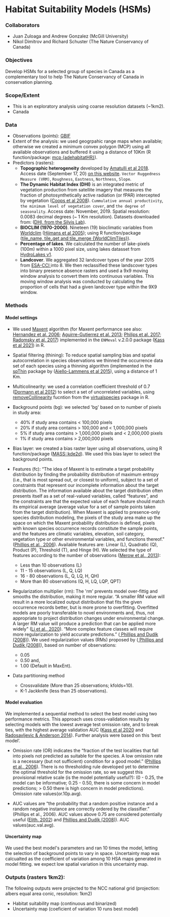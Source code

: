 # Habitat Suitability Models (HSMs)
### Collaborators
- Juan Zuloaga and Andrew Gonzalez (McGill University)
- Nikol Dimitrov and Richard Schuster (The Nature Conservancy of Canada)

### Objectives
Develop HSMs for a selected group of species in Canada as a complementary tool to help The Nature Conservancy of Canada in conservation planning.

### Scope/Extent
- This is an exploratory analysis using coarse resolution datasets (~1km2).
- Canada

### Data
- Observations (points): <a href="https://www.gbif.org/" target="_blank" rel="noopener"><span>GBIF</span> </a>
- Extent of the analysis: we used geogrpahic range maps when available; otherwise we created a minimum convex polygon (MCP) using all available observations and buffered it using a distance of 10Km (R function/package: <a href="https://rdrr.io/cran/adehabitatHR/man/mcp.html" target="_blank">mcp {adehabitatHR}</a>).
- Predictors (rasters):
  - **Topographic heterogeneity** developed by <a href="https://www.nature.com/articles/sdata201840" target="_blank">Amatulli et al 2018</a>. Access date (September 17, 20)  <a href="http://www.earthenv.org/topography" target="_blank">on this website</a>. `Vector Ruggedness Measure (VRM)`, `Roughness`, `Eastness`, `Northness`, `Slope`.
  - **The Dynamic Habitat Index (DHI)** is an integrated metric of vegetation production from satellite imagery that measures the fraction of photosynthetically active radiation (or fPAR) intercepted by vegetation (<a href="https://www.sciencedirect.com/science/article/pii/S1470160X08000071?casa_token=r7JKpy2f-ocAAAAA:MxkcwYeyPJx-n8_i4efA3gqAWuXOcebBwILc_faNT1oP2otQFxFiF_Zvzcq9As0n0wTBnW2ATA#bib53" target="_blank">Coops et al 2008</a>). `Cummulative annual productivity`, `the minimum level of vegetation cover`, and `the degree of seasonality`. Access date: November, 2019. Spatial resolution: 0.0083 decimal degrees (~ 1 Km resolution). Datasets downloaded from: (<a href="http://silvis.forest.wisc.edu/data/dhis/" target="_blank">DHI, from the Silvis Lab</a>).
  - **BIOCLIM (1970-2000)**. Nineteen (19) bioclimatic variables from <a href="https://www.worldclim.org/data/worldclim21.html" target="_blank">Worldclim</a> (<a href="https://rmets.onlinelibrary.wiley.com/doi/abs/10.1002/joc.1276" target="_blank">Hijmans et al 2005</a>); using R function/package (<a href="https://github.com/kapitzas/WorldClimTiles/" target="_blank">tile_name, tile_get and tile_merge {WorldClimTiles}</a>).
  - **Percentage of lakes**. We calculated the number of lake-pixels (100m) within a 1000 pixel size, using lakes datasset from <a href="https://hydrosheds.org/page/hydrolakes" target="_blank">HydroLakes v1</a>.
  - **Landcover**. We aggregated 32 landcover types of the year 2015 from <a href="https://www.esa-landcover-cci.org/" target="_blank" rel="noopener"><span>ESA-CCI</span> </a> into 8. We then reclassified these landscover types into binary presence absence rasters and used a 9x9 moving window analysis to convert them into continuous variables. This moving window analysis was conducted by calculating the proportion of cells that had a given landcover type within the 9X9 window. 

### Methods
#### Model settings
- We used <a href="https://www.sciencedirect.com/science/article/pii/S030438000500267X" target="_blank">Maxent</a> algorithm (for Maxent performance see also: <a href="https://onlinelibrary.wiley.com/doi/10.1111/j.0906-7590.2006.04700.x" target="_blank">Hernandez et al. 2006</a>; <a href="https://journals.plos.org/plosone/article?id=10.1371/journal.pone.0063708" target="_blank">Aguirre-Gutierrez et al. 2013</a>; <a href="https://onlinelibrary.wiley.com/doi/full/10.1111/ecog.03049" target="_blank">Philips et al. 2017</a>; <a href="https://onlinelibrary.wiley.com/doi/full/10.1111/ddi.13536?campaign=wolearlyview" target="_blank">Radomsky et al. 2017</a>) implemented in the `ENMeval` v.2.0.0 package (<a href="https://besjournals.onlinelibrary.wiley.com/doi/full/10.1111/2041-210X.13628?campaign=woletoc" target="_blank">Kass et al 2021</a>) in R.
- Spatial filtering (thining): To reduce spatial sampling bias and spatial autocorrelation in species observations we thinned the occurrence data set of each species using a thinning algorithm (implemented in the <a href="https://cran.r-project.org/web/packages/spThin/index.html" target="_blank">spThin</a> package by (<a href="https://onlinelibrary.wiley.com/doi/full/10.1111/ecog.01132" target="_blank">Aiello-Lammens et al 2015</a>), using a distance of 1 Km.
- Multicolinearity: we used a correlation coefficient threshold of 0.7 (<a href="https://onlinelibrary.wiley.com/doi/full/10.1111/j.1600-0587.2012.07348.x">Dormann et al 2012</a>) to select a set of uncorrelated variables, using <a href="http://127.0.0.1:19644/library/virtualspecies/html/removeCollinearity.html" target="_blank">removeCollinearity</a> fucntion from the <a href="https://onlinelibrary.wiley.com/doi/full/10.1111/ecog.01388" target="_blank">virtualspecies</a> package in R.
- Background points (bg): we selected 'bg' based on to number of pixels in study area:
   - 40% if study area contains < 100,000 pixels
   - 20% if study area contains > 100,000 and < 1,000,000 pixels
   -  5% if study area contains > 1,000,000 pixels and < 2,000,000 pixels
   -  1% if study area contains > 2,000,000 pixels
 - Bias layer: we created a bias raster layer using all observations, using  R function/package (<a href="https://rdrr.io/cran/MASS/" target="_blank">MASS::kde2d</a>).  We used this bias layer to select the background points.
 - Features (fc): “The idea of Maxent is to estimate a target probability distribution by finding the probability distribution of maximum entropy (i.e., that is most spread out, or closest to uniform), subject to a set of constraints that represent our incomplete information about the target distribution. The information available about the target distribution often presents itself as a set of real-valued variables, called “features”, and the constraints are that the expected value of each feature should match its empirical average (average value for a set of sample points taken from the target distribution). When Maxent is applied to presence-only species distribution modeling, the pixels of the study area make up the space on which the Maxent probability distribution is defined, pixels with known species occurrence records constitute the sample points, and the features are climatic variables, elevation, soil category, vegetation type or other environmental variables, and functions thereof." (<a href="https://www.sciencedirect.com/science/article/abs/pii/S030438000500267X" target="_blank">Phillips et al., 2006</a>). Available features are: Linear (L), Quadratic (Q), Product (P), Threshold (T), and Hinge (H). We selected the type of features according to the number of observations (<a href="https://onlinelibrary.wiley.com/doi/full/10.1111/j.1600-0587.2013.07872.x" target="_blank">Merow et al., 2013</a>):
    - Less than 10 observations (L)
    - 11 - 15 observations (L, Q, LQ)
    - 16 - 80 observations (L, Q, LQ, H, QH)
    - More than 80 observations (Q, H, LQ, LQP, QPT)

- Regularization multiplier (rm): The 'rm' prevents model over-fittig and smooths the distribution, making it more regular. “A smaller RM value will result in a more localized output distribution that fits the given occurrence records better, but is more prone to overfitting. Overfitted models are poorly transferable to novel environments and, thus, not appropriate to project distribution changes under environmental change. A larger RM value will produce a prediction that can be applied more widely"  (<a href="https://www.mdpi.com/1999-4907/11/3/302" target="_blank">Li et al., 2020</a>). “More complex feature classes will require more regularization to yield accurate predictions.” (<a href="https://onlinelibrary.wiley.com/doi/full/10.1111/j.0906-7590.2008.5203.x" target="_blank"> Phillips and Dudík (2008)</a>). We used regularization values (RMs) proposed by (<a href="https://onlinelibrary.wiley.com/doi/full/10.1111/j.0906-7590.2008.5203.x" target="_blank"> Phillips and Dudík (2008)</a>), based on number of observations:
    - 0.05
    - 0.50 and,
    - 1.00 (Default in MaxEnt).
 - Data partitioning method
    - Crossvalidate (More than 25 observations; kfolds=10).
    - K-1 Jackknife (less than 25 observations).

#### Model evaluation
We implemented a sequential method to select the best model using two performance metrics. This approach uses cross-validation results by selecting models with the lowest average test omission rate, and to break ties, with the highest average validation AUC (<a href="https://onlinelibrary.wiley.com/doi/10.1111/ecog.04886" target="_blank">Kass et al 2020</a> and <a href="https://onlinelibrary.wiley.com/doi/abs/10.1111/jbi.12227" target="_blank">Radosavljevic & Anderson 2014</a>). Further analysis were based on this ‘best model’.

- Omission rate (OR) indicates the “fraction of the test localities that fall into pixels not predicted as suitable for the species. A low omission rate is a necessary (but not sufficient) condition for a good model.” (<a href="https://www.sciencedirect.com/science/article/abs/pii/S030438000500267X" target="_blank">Phillips et al., 2006</a>). There is no thresholding rule developed yet to determine the optimal threshold for the omission rate, so we suggest this provisional relative scale (is the model potentially useful?): (0 - 0.25, the model can be informative; 0.25 - 0.50, there is some concern in model predictions; > 0.50 there is high concern in model predictions). Omission rate values(or.10p.avg).

- AUC values are “the probability that a random positive instance and a random negative instance are correctly ordered by the classifier.” (Phillips et al., 2006). AUC values above 0.75 are considered potentially useful (<a href="https://link.springer.com/chapter/10.1007/0-387-22648-6_4" target="_blank">Elith. 2002</a>) and <a href="https://onlinelibrary.wiley.com/doi/full/10.1111/j.0906-7590.2008.5203.x" target="_blank">Phillips and Dudík (2008)</a>). AUC values(auc.val.avg).

#### Uncertainty map
We used the best model's parameters and ran 10 times the model, letting the selection of background points to vary in space.  Uncertainty map was calcualted as the coefficient of variation among 10 HSA maps generated in model fitting. we expect low spatial variation in this uncertainty map.

### Outputs (rasters 1km2): 
The following outputs were projected to the NCC national grid (projection: albers equal area conic, resolution: 1km2)
- Habitat suitability map (continuous and binarized)
- Uncertainty map (coeficient of variation 10 runs best model)


  
 
